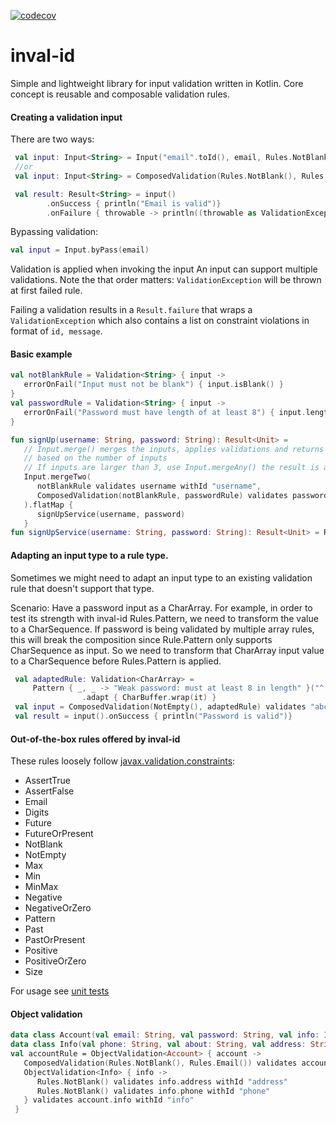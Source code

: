 [![codecov](https://codecov.io/gh/criske/inval-id/branch/main/graph/badge.svg?token=YFSEQZ2LQ2)](https://codecov.io/gh/criske/inval-id)
# inval-id

Simple and lightweight library for input validation written in Kotlin. Core concept is reusable and composable validation rules.

#### Creating a validation input
There are two ways:
```kotlin
 val input: Input<String> = Input("email".toId(), email, Rules.NotBlank(), Rules.Email())
 //or
 val input: Input<String> = ComposedValidation(Rules.NotBlank(), Rules.Email()) validates email withId "email"

 val result: Result<String> = input()
        .onSuccess { println("Email is valid")}
        .onFailure { throwable -> println((throwable as ValidationException).errors)}
```
Bypassing validation:
```kotlin
val input = Input.byPass(email)
```
Validation is applied when invoking the input
An input can support multiple validations. Note the that order matters: `ValidationException` will be thrown at first failed rule.

Failing a validation results in a `Result.failure` that wraps a `ValidationException` which also contains a list on constraint violations in format of
`id, message`.

#### Basic example

```kotlin
val notBlankRule = Validation<String> { input ->
   errorOnFail("Input must not be blank") { input.isBlank() } 
}
val passwordRule = Validation<String> { input ->
   errorOnFail("Password must have length of at least 8") { input.length < 8 } 
}

fun signUp(username: String, password: String): Result<Unit> =
   // Input.merge() merges the inputs, applies validations and returns a Result of Pair, Triple
   // based on the number of inputs
   // If inputs are larger than 3, use Input.mergeAny() the result is a List of input values.
   Input.mergeTwo(
      notBlankRule validates username withId "username",
      ComposedValidation(notBlankRule, passwordRule) validates password withId "password"
   ).flatMap {
      signUpService(username, password)
   }
fun signUpService(username: String, password: String): Result<Unit> = Result.success(Unit)
```

#### Adapting an input type to a rule type.
Sometimes we might need to adapt an input type to an existing validation rule that doesn't support that type.

Scenario: Have a password input as a CharArray.
For example, in order to test its strength with inval-id Rules.Pattern, 
we need to transform the value to a CharSequence.
If password is being validated by multiple array rules, this will break the composition
since Rule.Pattern only supports CharSequence as input. 
So we need to transform that CharArray input value to a CharSequence before Rules.Pattern is applied.

```kotlin
 val adaptedRule: Validation<CharArray> =
     Pattern { _, _ -> "Weak password: must at least 8 in length" }("^.{8,}$")
                .adapt { CharBuffer.wrap(it) }
 val input = ComposedValidation(NotEmpty(), adaptedRule) validates "abcd1234".toCharArray() withId 1
 val result = input().onSuccess { println("Password is valid")}
```

#### Out-of-the-box rules offered by inval-id

These rules loosely follow [javax.validation.constraints](https://javaee.github.io/javaee-spec/javadocs/javax/validation/constraints/package-frame.html):

- AssertTrue
- AssertFalse
- Email
- Digits
- Future
- FutureOrPresent
- NotBlank
- NotEmpty
- Max
- Min
- MinMax
- Negative
- NegativeOrZero
- Pattern
- Past
- PastOrPresent
- Positive
- PositiveOrZero
- Size

For usage see [unit tests](https://github.com/criske/inval-id/blob/main/src/test/kotlin/pcf/crskdev/inval/id/RulesTest.kt)

#### Object validation

```kotlin
data class Account(val email: String, val password: String, val info: Info)
data class Info(val phone: String, val about: String, val address: String)
val accountRule = ObjectValidation<Account> { account ->
   ComposedValidation(Rules.NotBlank(), Rules.Email()) validates account.email withId "email"
   ObjectValidation<Info> { info ->
      Rules.NotBlank() validates info.address withId "address"
      Rules.NotBlank() validates info.phone withId "phone"
   } validates account.info withId "info"
 }
```